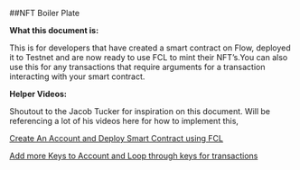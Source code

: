 ##NFT Boiler Plate

**What this document is:**

This is for developers that have created a smart contract on Flow, deployed it to Testnet and are now ready to use FCL to mint their NFT’s.You can also use this for any transactions that require arguments for a transaction interacting with your smart contract.

**Helper Videos:**

Shoutout to the Jacob Tucker for inspiration on this document. Will be referencing a lot of his videos here for how to implement this,

[Create An Account and Deploy Smart Contract using FCL](https://www.youtube.com/watch?v=91DZbf9cXs8)

[Add more Keys to Account and Loop through keys for transactions](https://www.youtube.com/watch?v=wz__Hwgkzfw)
